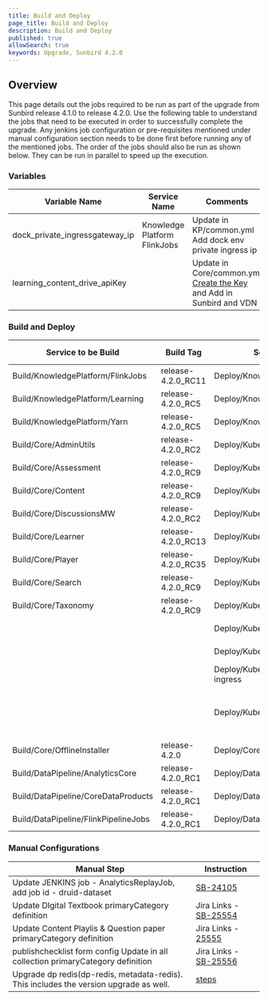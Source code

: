 ```yaml
---
title: Build and Deploy
page_title: Build and Deploy
description: Build and Deploy
published: true
allowSearch: true
keywords: Upgrade, Sunbird 4.2.0
---
```


## Overview

This page details out the jobs required to be run as part of the upgrade from Sunbird release 4.1.0 to release 4.2.0. Use the following table to understand the jobs that need to be executed in order to successfully complete the upgrade. Any jenkins job configuration or pre-requisites mentioned under manual configuration section needs to be done first before running any of the mentioned jobs. The order of the jobs should also be run as shown below. They can be run in parallel to speed up the execution.

### Variables

|Variable Name|Service Name|Comments|
|-------------|------------|--------|
|dock_private_ingressgateway_ip|Knowledge Platform FlinkJobs|Update in KP/common.yml<br/>Add dock env private ingress ip|
|learning_content_drive_apiKey||Update in Core/common.yml<br/>[Create the Key](https://support.google.com/googleapi/answer/6158862?hl=en) and Add in Sunbird and VDN|


### Build and Deploy

|Service to be Build|Build Tag|Service to Deploy|Deploy Tag|Comments|
|-------------------|---------|-----------------|----------|--------|
|Build/KnowledgePlatform/FlinkJobs|release-4.2.0_RC11|Deploy/KnowledgePlatform/FlinkJobs|release-4.2.0_RC5|add <b>metrics-data-transformer</b> in jobs config deploy all job|
|Build/KnowledgePlatform/Learning|release-4.2.0_RC5|Deploy/KnowledgePlatform/Learning|release-4.2.0_RC5||
|Build/KnowledgePlatform/Yarn|release-4.2.0_RC5|Deploy/KnowledgePlatform/Yarn|release-4.2.0_RC5||
|Build/Core/AdminUtils|release-4.2.0_RC2|Deploy/Kubernetes/AdminUtils|release-4.2.0_RC2||
|Build/Core/Assessment|release-4.2.0_RC9|Deploy/Kubernetes/Assessment|release-4.2.0_RC2||
|Build/Core/Content|release-4.2.0_RC9|Deploy/Kubernetes/Content|release-4.2.0_RC2||
|Build/Core/DiscussionsMW|release-4.2.0_RC2|Deploy/Kubernetes/DiscussionsMW|release-4.2.0_RC2||
|Build/Core/Learner|release-4.2.0_RC13|Deploy/Kubernetes/Learner|release-4.2.0_RC2||
|Build/Core/Player|release-4.2.0_RC35|Deploy/Kubernetes/Player|release-4.2.0_RC2||
|Build/Core/Search|release-4.2.0_RC9|Deploy/Kubernetes/Search|release-4.2.0_RC2||
|Build/Core/Taxonomy|release-4.2.0_RC9|Deploy/Kubernetes/Taxonomy|release-4.2.0_RC2||
|||Deploy/Kubernetes/UploadSchemas|release-4.2.0_RC5||
|||Deploy/Kubernetes/Keycloak|release-4.2.0_RC2|Redeploy same artifact|
|||Deploy/Kubernetes/Nginx-private-ingress|release-4.2.0_RC2|update the variables as per - [link](https://github.com/project-sunbird/sunbird-devops/blob/release-4.2.0/private_repo/ansible/inventory/dev/Core/common.yml#L231-L247)|
|||Deploy/Kubernetes/Monitoring||Create an oauth cred from google cloud account.<br/> Give redirect url as https://{domain_name}/oauth3/callback<br/>update the variables as per - [link](https://github.com/project-sunbird/sunbird-devops/blob/release-4.2.0/private_repo/ansible/inventory/dev/Core/common.yml#L231-L247)|
|Build/Core/OfflineInstaller|release-4.2.0|Deploy/Core/OfflineInstaller|release-4.2.0_RC2|
|Build/DataPipeline/AnalyticsCore|release-4.2.0_RC1|Deploy/DataPipeline/AnalyticsCore|release-4.2.0_RC2||
|Build/DataPipeline/CoreDataProducts|release-4.2.0_RC1|Deploy/DataPipeline/CoreDataProducts|release-4.2.0_RC2||
|Build/DataPipeline/FlinkPipelineJobs|release-4.2.0_RC1|Deploy/DataPipeline/FlinkPipelineJobs|release-4.2.0_RC2|deploy all the jobs|

### Manual Configurations

|Manual Step|Instruction|
|--------------------|--------------------|
|Update JENKINS job - AnalyticsReplayJob, add job id - druid-dataset|[SB-24105](https://project-sunbird.atlassian.net/browse/SB-24105)|
|Update DIgital Textbook primaryCategory definition |Jira Links - [SB-25554](https://project-sunbird.atlassian.net/browse/SB-25554)|
|Update Content Playlis & Question paper primaryCategory definition |Jira Links - [25555](https://project-sunbird.atlassian.net/browse/SB-25555)|
|publishchecklist form config Update in all collection primaryCategory definition | Jira Links - [SB-25556](https://project-sunbird.atlassian.net/browse/SB-25556)|
|Upgrade dp redis(dp-redis, metadata-redis). This includes the version upgrade as well.|[steps](https://docs.google.com/spreadsheets/d/1KnjAH_hMzFokmuUYN62HnevihJdXpnrfUgm_VgAH7AU/edit#gid=344919181)|
